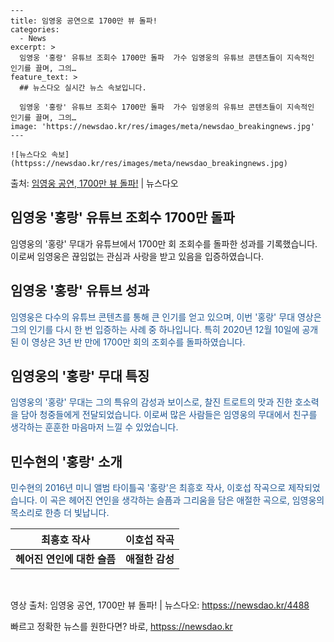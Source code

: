     ---
    title: 임영웅 공연으로 1700만 뷰 돌파!
    categories:
      - News
    excerpt: >
      임영웅 '홍랑' 유튜브 조회수 1700만 돌파  가수 임영웅의 유튜브 콘텐츠들이 지속적인 인기를 끌며, 그의…
    feature_text: >
      ## 뉴스다오 실시간 뉴스 속보입니다.
    
      임영웅 '홍랑' 유튜브 조회수 1700만 돌파  가수 임영웅의 유튜브 콘텐츠들이 지속적인 인기를 끌며, 그의…
    image: 'https://newsdao.kr/res/images/meta/newsdao_breakingnews.jpg'
    ---
    
    ![뉴스다오 속보](httpss://newsdao.kr/res/images/meta/newsdao_breakingnews.jpg)

<p>출처: <a href="httpss://newsdao.kr/4488" rel="dofollow">임영웅 공연, 1700만 뷰 돌파!</a> | 뉴스다오</p>

<h2>임영웅 '홍랑' 유튜브 조회수 1700만 돌파</h2>

임영웅의 '홍랑' 무대가 유튜브에서 1700만 회 조회수를 돌파한 성과를 기록했습니다. 이로써 임영웅은 끊임없는 관심과 사랑을 받고 있음을 입증하였습니다.

<h2 data-ke-size="size26">임영웅 '홍랑' 유튜브 성과</h2>
<p><span style="color: #1a5490;">임영웅은 다수의 유튜브 콘텐츠를 통해 큰 인기를 얻고 있으며, 이번 '홍랑' 무대 영상은 그의 인기를 다시 한 번 입증하는 사례 중 하나입니다. 특히 2020년 12월 10일에 공개된 이 영상은 3년 반 만에 1700만 회의 조회수를 돌파하였습니다.</span></p>

<h2 data-ke-size="size26">임영웅의 '홍랑' 무대 특징</h2>
<p><span style="color: #1a5490;">임영웅의 '홍랑' 무대는 그의 특유의 감성과 보이스로, 찰진 트로트의 맛과 진한 호소력을 담아 청중들에게 전달되었습니다. 이로써 많은 사람들은 임영웅의 무대에서 친구를 생각하는 훈훈한 마음마저 느낄 수 있었습니다.</span></p>

<h2 data-ke-size="size26">민수현의 '홍랑' 소개</h2>
<p><span style="color: #1a5490;">민수현의 2016년 미니 앨범 타이틀곡 '홍랑'은 최흥호 작사, 이호섭 작곡으로 제작되었습니다. 이 곡은 헤어진 연인을 생각하는 슬픔과 그리움을 담은 애절한 곡으로, 임영웅의 목소리로 한층 더 빛납니다.</span></p>

<table>
	<thead>
		<tr>
			<th style="text-align: center;">최흥호 작사</th>
			<th style="text-align: center;">이호섭 작곡</th>
		</tr>
	</thead>
	<tbody>
		<tr>
			<td style="text-align: center; height: 17px;"><b>헤어진 연인에 대한 슬픔</b></td>
			<td style="text-align: center; height: 17px;"><b>애절한 감성</b></td>
		</tr>
	</tbody>
</table>

<p data-ke-size="size16">&nbsp;</p>

<p>영상 출처: 임영웅 공연, 1700만 뷰 돌파! | 뉴스다오: <a href="httpss://newsdao.kr/4488">httpss://newsdao.kr/4488</a></p> 

빠르고 정확한 뉴스를 원한다면? 바로, <a href="httpss://newsdao.kr" rel="dofollow">httpss://newsdao.kr</a>


    